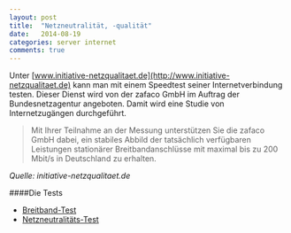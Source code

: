 ```yaml
---
layout: post
title:  "Netzneutralität, -qualität"
date:   2014-08-19 
categories: server internet
comments: true
---
```

Unter [www.initiative-netzqualitaet.de](http://www.initiative-netzqualitaet.de) kann man mit einem Speedtest seiner Internetverbindung testen. Dieser Dienst wird von der zafaco GmbH im Auftrag der Bundesnetzagentur angeboten. Damit wird eine Studie von Internetzugängen durchgeführt.
> Mit Ihrer Teilnahme an der Messung unterstützen Sie die zafaco GmbH dabei, ein stabiles Abbild der tatsächlich verfügbaren Leistungen stationärer Breitbandanschlüsse mit maximal bis zu 200 Mbit/s in Deutschland zu erhalten.

*Quelle: initiative-netzqualitaet.de*

####Die Tests
* [Breitband-Test](http://www.initiative-netzqualitaet.de/zum-test/)
* [Netzneutralitäts-Test](http://www.initiative-netzqualitaet.de/netzneutralitaetstest/)